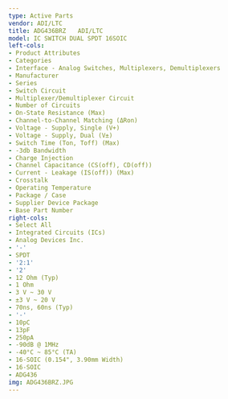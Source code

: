 ```yaml
---
type: Active Parts
vendor: ADI/LTC
title: ADG436BRZ　　ADI/LTC
model: IC SWITCH DUAL SPDT 16SOIC
left-cols:
- Product Attributes
- Categories
- Interface - Analog Switches, Multiplexers, Demultiplexers
- Manufacturer
- Series
- Switch Circuit
- Multiplexer/Demultiplexer Circuit
- Number of Circuits
- On-State Resistance (Max)
- Channel-to-Channel Matching (ΔRon)
- Voltage - Supply, Single (V+)
- Voltage - Supply, Dual (V±)
- Switch Time (Ton, Toff) (Max)
- -3db Bandwidth
- Charge Injection
- Channel Capacitance (CS(off), CD(off))
- Current - Leakage (IS(off)) (Max)
- Crosstalk
- Operating Temperature
- Package / Case
- Supplier Device Package
- Base Part Number
right-cols:
- Select All
- Integrated Circuits (ICs)
- Analog Devices Inc.
- '-'
- SPDT
- '2:1'
- '2'
- 12 Ohm (Typ)
- 1 Ohm
- 3 V ~ 30 V
- ±3 V ~ 20 V
- 70ns, 60ns (Typ)
- '-'
- 10pC
- 13pF
- 250pA
- -90dB @ 1MHz
- -40°C ~ 85°C (TA)
- 16-SOIC (0.154", 3.90mm Width)
- 16-SOIC
- ADG436
img: ADG436BRZ.JPG
---
```

